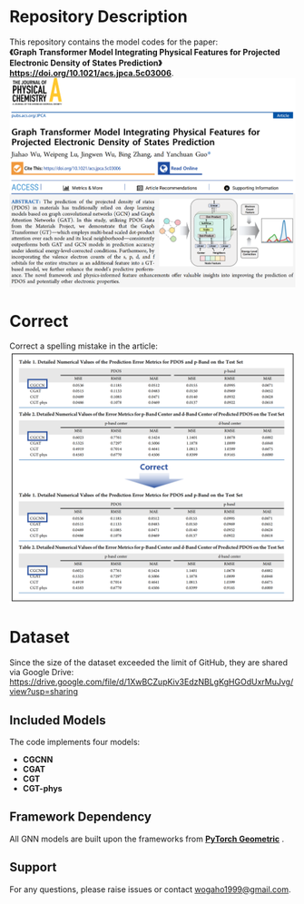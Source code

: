 # Repository Description  

This repository contains the model codes for the paper:  
​**​《Graph Transformer Model Integrating Physical Features for Projected Electronic Density of States Prediction》 https://doi.org/10.1021/acs.jpca.5c03006​**.  
![Paper](https://github.com/jiahao-codes/GNNs-PDOS/blob/0f20a78fbbb01d1ff0da003845bb42cde2c63b5a/pic/paper.png)

# Correct
Correct a spelling mistake in the article:
![Paper](https://github.com/jiahao-codes/GNNs-PDOS/blob/e69d3c455fe2df436a3080f975c4bb23f9fa1d72/pic/correct.png)

# Dataset
Since the size of the dataset exceeded the limit of GitHub, they are shared via Google Drive:
https://drive.google.com/file/d/1XwBCZupKiv3EdzNBLgKgHGOdUxrMuJvg/view?usp=sharing

## Included Models  
The code implements four models:  
- ​**CGCNN**​  
- ​**CGAT**​  
- ​**CGT**​  
- ​**CGT-phys**​  

## Framework Dependency  
All GNN models are built upon the ​frameworks from **​[PyTorch Geometric](https://github.com/pyg-team/pytorch_geometric)​**​ .  

## Support  
For any questions, please raise issues or contact wogaho1999@gmail.com.
